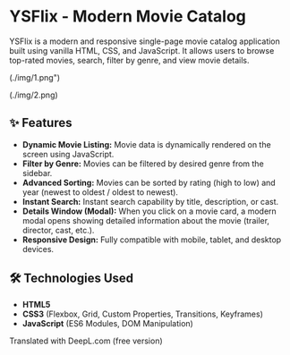 # YSFlix - Modern Movie Catalog

YSFlix is a modern and responsive single-page movie catalog application built using vanilla HTML, CSS, and JavaScript. It allows users to browse top-rated movies, search, filter by genre, and view movie details.


(./img/1.png")


(./img/2.png)

## ✨ Features

- **Dynamic Movie Listing:** Movie data is dynamically rendered on the screen using JavaScript.
- **Filter by Genre:** Movies can be filtered by desired genre from the sidebar.
- **Advanced Sorting:** Movies can be sorted by rating (high to low) and year (newest to oldest / oldest to newest).
- **Instant Search:** Instant search capability by title, description, or cast.
- **Details Window (Modal):** When you click on a movie card, a modern modal opens showing detailed information about the movie (trailer, director, cast, etc.).
- **Responsive Design:** Fully compatible with mobile, tablet, and desktop devices.

## 🛠️ Technologies Used

- **HTML5**
- **CSS3** (Flexbox, Grid, Custom Properties, Transitions, Keyframes)
- **JavaScript** (ES6 Modules, DOM Manipulation)


Translated with DeepL.com (free version)
